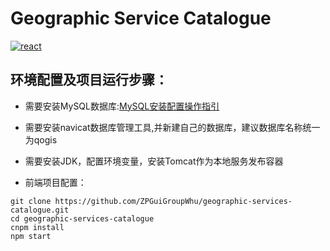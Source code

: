 # Geographic Service Catalogue

[![react](https://img.shields.io/badge/react-16.6.3-orange.svg)](https://vuejs.org)

## 环境配置及项目运行步骤：

* 需要安装MySQL数据库:[MySQL安装配置操作指引](http://www.cnblogs.com/sshoub/p/4321640.html)

* 需要安装navicat数据库管理工具,并新建自己的数据库，建议数据库名称统一为qogis

* 需要安装JDK，配置环境变量，安装Tomcat作为本地服务发布容器

* 前端项目配置：

```
git clone https://github.com/ZPGuiGroupWhu/geographic-services-catalogue.git
cd geographic-services-catalogue
cnpm install
npm start
```
